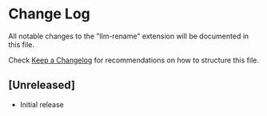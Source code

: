 # Change Log

All notable changes to the "llm-rename" extension will be documented in this file.

Check [Keep a Changelog](http://keepachangelog.com/) for recommendations on how to structure this file.

## [Unreleased]

- Initial release
